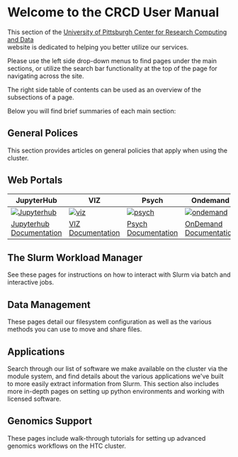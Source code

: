 # Welcome to the CRCD User Manual

This section of the [University of Pittsburgh Center for Research Computing and Data](https://crc.pitt.edu/)  
website is dedicated to helping you better utilize our services.

Please use the left side drop-down menus to find pages under the main sections, 
or utilize the search bar functionality at the top of the page for navigating across the site. 

The right side table of contents can be used as an overview of the subsections of a page.


Below you will find brief summaries of each main section:
## General Polices
This section provides articles on general policies that apply when using the cluster.

## Web Portals
| JupyterHub                                                               | VIZ                                                               | Psych                                                                   | Ondemand                                                                             |
|--------------------------------------------------------------------------|-------------------------------------------------------------------|-------------------------------------------------------------------------|--------------------------------------------------------------------------------------|
| [![Jupyterhub](_assets/img/home/CRC_Jhub.png)](https://hub.crc.pitt.edu) | [![viz](_assets/img/home/CRC_VIZ.png)](https://viz.crc.pitt.edu/) | [![psych](_assets/img/home/CRC_Psych.png)](https://psych.crc.pitt.edu/) | [![ondemand](_assets/img/home/CRC_Ondemand.png)](https://ondemand.htc.crc.pitt.edu/) |
| [Jupyterhub Documentation](web-portals/jupyter-hub.md)                   | [VIZ Documentation](web-portals/viz.md)                           | [Psych Documentation](web-portals/psych.md)                             | [OnDemand Documentation](web-portals/open-ondemand.md)                               |
    
## The Slurm Workload Manager
See these pages for instructions on how to interact with Slurm via batch and interactive jobs.

## Data Management
These pages detail our filesystem configuration as well as the various methods you can use to 
move and share files. 

## Applications
Search through our list of software we make available on the cluster via the module system, and find
details about the various applications we've built to more easily extract information from Slurm.
This section also includes more in-depth pages on setting up python environments and working with 
licensed software.

## Genomics Support
These pages include walk-through tutorials for setting up advanced genomics workflows on the HTC cluster.
